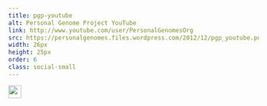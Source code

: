 ```yaml
---
title: pgp-youtube
alt: Personal Genome Project YouTube
link: http://www.youtube.com/user/PersonalGenomesOrg
src: https://personalgenomes.files.wordpress.com/2012/12/pgp_youtube.png
width: 26px
height: 25px
order: 6
class: social-small
---
```


<a href="http://www.youtube.com/user/PersonalGenomesOrg"><img width="26" height="25" src="https://personalgenomes.files.wordpress.com/2012/12/pgp_youtube.png" class="image wp-image-983 alignnone attachment-full size-full" alt="" style="max-width: 100%; height: auto;" data-attachment-id="983" data-permalink="https://personalgenomes.wordpress.com/pgp_youtube/" data-orig-file="https://personalgenomes.files.wordpress.com/2012/12/pgp_youtube.png" data-orig-size="26,25" data-comments-opened="1" data-image-meta="{&quot;aperture&quot;:&quot;0&quot;,&quot;credit&quot;:&quot;&quot;,&quot;camera&quot;:&quot;&quot;,&quot;caption&quot;:&quot;&quot;,&quot;created_timestamp&quot;:&quot;0&quot;,&quot;copyright&quot;:&quot;&quot;,&quot;focal_length&quot;:&quot;0&quot;,&quot;iso&quot;:&quot;0&quot;,&quot;shutter_speed&quot;:&quot;0&quot;,&quot;title&quot;:&quot;&quot;}" data-image-title="pgp_youtube" data-image-description="" data-medium-file="https://personalgenomes.files.wordpress.com/2012/12/pgp_youtube.png?w=26" data-large-file="https://personalgenomes.files.wordpress.com/2012/12/pgp_youtube.png?w=26" scale="0"></a>
